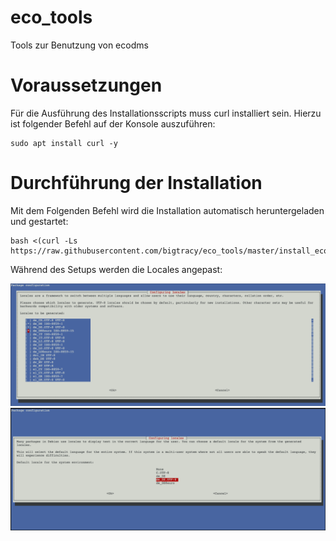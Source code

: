 # eco_tools
Tools zur Benutzung von ecodms

# Voraussetzungen
Für die Ausführung des Installationsscripts muss curl installiert sein.
Hierzu ist folgender Befehl auf der Konsole auszuführen:

    sudo apt install curl -y

# Durchführung der Installation
Mit dem Folgenden Befehl wird die Installation automatisch heruntergeladen und gestartet:

    bash <(curl -Ls https://raw.githubusercontent.com/bigtracy/eco_tools/master/install_ecodms.sh)

Während des Setups werden die Locales angepast:

![Auswahl der Locales](https://raw.githubusercontent.com/bigtracy/eco_tools/master/pics/locale.png?raw=true)
![](https://raw.githubusercontent.com/bigtracy/eco_tools/master/pics/locale2.png?raw=true)

